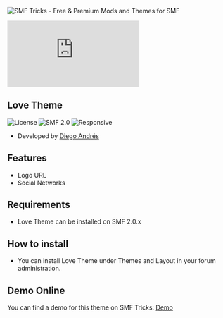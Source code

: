 ![SMF Tricks - Free & Premium Mods and Themes for SMF](https://smftricks.com/logos/logo.png)

![Theme Preview](https://custom.simplemachines.org/index.php?action=download;theme=2687;attach=216615;image)
 
## Love Theme
![License](https://img.shields.io/badge/License-MPL2.0-a05a3f?style=flat-square) ![SMF 2.0](https://img.shields.io/badge/SMF-2.0-996ee1?style=flat-square) ![Responsive](https://img.shields.io/badge/Responsive-No-6e97e1?style=flat-square)

* Developed by [Diego Andrés](https://github.com/DiegoAndresCortes)

## Features
- Logo URL
- Social Networks

## Requirements
* Love Theme can be installed on SMF 2.0.x

## How to install
* You can install Love Theme under Themes and Layout in your forum administration.

## Demo Online
You can find a demo for this theme on SMF Tricks: [Demo](https://demo.smftricks.com/index.php?theme=21)